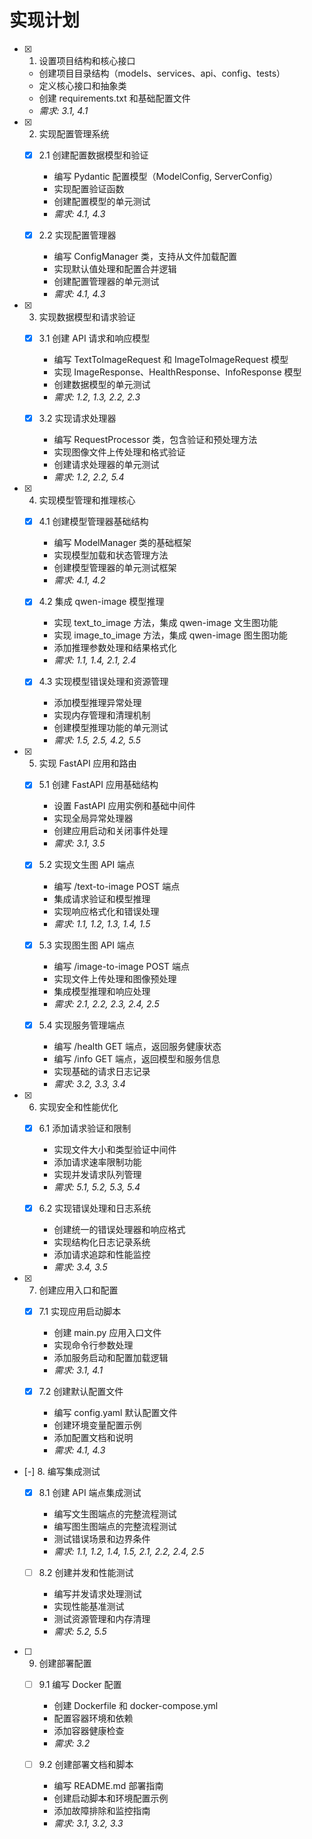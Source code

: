 # 实现计划

- [x] 1. 设置项目结构和核心接口
  - 创建项目目录结构（models、services、api、config、tests）
  - 定义核心接口和抽象类
  - 创建 requirements.txt 和基础配置文件
  - _需求: 3.1, 4.1_

- [x] 2. 实现配置管理系统
  - [x] 2.1 创建配置数据模型和验证
    - 编写 Pydantic 配置模型（ModelConfig, ServerConfig）
    - 实现配置验证函数
    - 创建配置模型的单元测试
    - _需求: 4.1, 4.3_

  - [x] 2.2 实现配置管理器
    - 编写 ConfigManager 类，支持从文件加载配置
    - 实现默认值处理和配置合并逻辑
    - 创建配置管理器的单元测试
    - _需求: 4.1, 4.3_

- [x] 3. 实现数据模型和请求验证
  - [x] 3.1 创建 API 请求和响应模型
    - 编写 TextToImageRequest 和 ImageToImageRequest 模型
    - 实现 ImageResponse、HealthResponse、InfoResponse 模型
    - 创建数据模型的单元测试
    - _需求: 1.2, 1.3, 2.2, 2.3_

  - [x] 3.2 实现请求处理器
    - 编写 RequestProcessor 类，包含验证和预处理方法
    - 实现图像文件上传处理和格式验证
    - 创建请求处理器的单元测试
    - _需求: 1.2, 2.2, 5.4_

- [x] 4. 实现模型管理和推理核心
  - [x] 4.1 创建模型管理器基础结构
    - 编写 ModelManager 类的基础框架
    - 实现模型加载和状态管理方法
    - 创建模型管理器的单元测试框架
    - _需求: 4.1, 4.2_

  - [x] 4.2 集成 qwen-image 模型推理
    - 实现 text_to_image 方法，集成 qwen-image 文生图功能
    - 实现 image_to_image 方法，集成 qwen-image 图生图功能
    - 添加推理参数处理和结果格式化
    - _需求: 1.1, 1.4, 2.1, 2.4_

  - [x] 4.3 实现模型错误处理和资源管理
    - 添加模型推理异常处理
    - 实现内存管理和清理机制
    - 创建模型推理功能的单元测试
    - _需求: 1.5, 2.5, 4.2, 5.5_

- [x] 5. 实现 FastAPI 应用和路由
  - [x] 5.1 创建 FastAPI 应用基础结构
    - 设置 FastAPI 应用实例和基础中间件
    - 实现全局异常处理器
    - 创建应用启动和关闭事件处理
    - _需求: 3.1, 3.5_

  - [x] 5.2 实现文生图 API 端点
    - 编写 /text-to-image POST 端点
    - 集成请求验证和模型推理
    - 实现响应格式化和错误处理
    - _需求: 1.1, 1.2, 1.3, 1.4, 1.5_

  - [x] 5.3 实现图生图 API 端点
    - 编写 /image-to-image POST 端点
    - 实现文件上传处理和图像预处理
    - 集成模型推理和响应处理
    - _需求: 2.1, 2.2, 2.3, 2.4, 2.5_

  - [x] 5.4 实现服务管理端点
    - 编写 /health GET 端点，返回服务健康状态
    - 编写 /info GET 端点，返回模型和服务信息
    - 实现基础的请求日志记录
    - _需求: 3.2, 3.3, 3.4_

- [x] 6. 实现安全和性能优化
  - [x] 6.1 添加请求验证和限制
    - 实现文件大小和类型验证中间件
    - 添加请求速率限制功能
    - 实现并发请求队列管理
    - _需求: 5.1, 5.2, 5.3, 5.4_

  - [x] 6.2 实现错误处理和日志系统
    - 创建统一的错误处理器和响应格式
    - 实现结构化日志记录系统
    - 添加请求追踪和性能监控
    - _需求: 3.4, 3.5_

- [x] 7. 创建应用入口和配置
  - [x] 7.1 实现应用启动脚本
    - 创建 main.py 应用入口文件
    - 实现命令行参数处理
    - 添加服务启动和配置加载逻辑
    - _需求: 3.1, 4.1_

  - [x] 7.2 创建默认配置文件
    - 编写 config.yaml 默认配置文件
    - 创建环境变量配置示例
    - 添加配置文档和说明
    - _需求: 4.1, 4.3_

- [-] 8. 编写集成测试
  - [x] 8.1 创建 API 端点集成测试
    - 编写文生图端点的完整流程测试
    - 编写图生图端点的完整流程测试
    - 测试错误场景和边界条件
    - _需求: 1.1, 1.2, 1.4, 1.5, 2.1, 2.2, 2.4, 2.5_

  - [ ] 8.2 创建并发和性能测试
    - 编写并发请求处理测试
    - 实现性能基准测试
    - 测试资源管理和内存清理
    - _需求: 5.2, 5.5_

- [ ] 9. 创建部署配置
  - [ ] 9.1 编写 Docker 配置
    - 创建 Dockerfile 和 docker-compose.yml
    - 配置容器环境和依赖
    - 添加容器健康检查
    - _需求: 3.2_

  - [ ] 9.2 创建部署文档和脚本
    - 编写 README.md 部署指南
    - 创建启动脚本和环境配置示例
    - 添加故障排除和监控指南
    - _需求: 3.1, 3.2, 3.3_